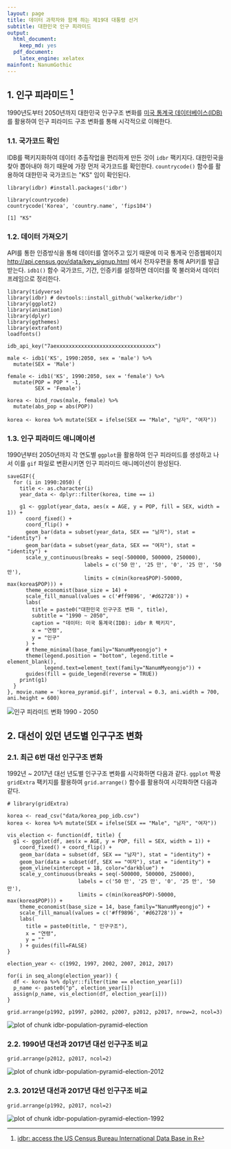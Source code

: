 ```yaml
---
layout: page
title: 데이터 과학자와 함께 하는 제19대 대통령 선거
subtitle: 대한민국 인구 피라미드
output:
  html_document: 
    keep_md: yes
  pdf_document:
    latex_engine: xelatex
mainfont: NanumGothic
---
```




## 1. 인구 피라미드 [^idbr]

[^idbr]: [idbr: access the US Census Bureau International Data Base in R](http://www.arilamstein.com/blog/2016/06/06/idbr-access-us-census-bureau-international-data-base-r/)

1990년도부터 2050년까지 대한민국 인구구조 변화를 [미국 통계국 데이터베이스(IDB)](http://www.census.gov/population/international/data/idb/informationGateway.php)를 
활용하여 인구 피라미드 구조 변화를 통해 시각적으로 이해한다.

### 1.1. 국가코드 확인

IDB를 팩키지화하여 데이터 추출작업을 편리하게 만든 것이 `idbr` 팩키지다. 
대한민국을 찾아 뽑아내야 하기 때문에 가장 먼저 국가코드를 확인한다.
`countrycode()` 함수를 활용하여 대한민국 국가코드는 "KS" 임이 확인된다.


~~~{.r}
library(idbr) #install.packages('idbr')

library(countrycode)
countrycode('Korea', 'country.name', 'fips104')
~~~



~~~{.output}
[1] "KS"

~~~

### 1.2. 데이터 가져오기

API를 통한 인증방식을 통해 데이터를 열어주고 있기 때문에 
미국 통계국 인증웹페이지 <http://api.census.gov/data/key_signup.html> 에서 전자우편을 통해 API키를 발급받는다.
`idb1()` 함수 국가코드, 기간, 인증키를 설정하면 데이터를 쭉 불러와서 데이터프레임으로 정리한다.


~~~{.r}
library(tidyverse)
library(idbr) # devtools::install_github('walkerke/idbr')
library(ggplot2)
library(animation)
library(dplyr)
library(ggthemes)
library(extrafont)
loadfonts()

idb_api_key("7aexxxxxxxxxxxxxxxxxxxxxxxxxxxxxxxx")

male <- idb1('KS', 1990:2050, sex = 'male') %>%
  mutate(SEX = 'Male')

female <- idb1('KS', 1990:2050, sex = 'female') %>%
  mutate(POP = POP * -1,
         SEX = 'Female')

korea <- bind_rows(male, female) %>%
  mutate(abs_pop = abs(POP))

korea <- korea %>% mutate(SEX = ifelse(SEX == "Male", "남자", "여자"))
~~~

### 1.3. 인구 피라미드 애니메이션

1990년부터 2050년까지 각 연도별 `ggplot`을 활용하여 인구 피라미드를 생성하고 나서 이를 `gif` 파일로 변환시키면 
인구 피라미드 애니메이션이 완성된다.


~~~{.r}
saveGIF({  
  for (i in 1990:2050) {    
    title <- as.character(i)    
    year_data <- dplyr::filter(korea, time == i)
    
    g1 <- ggplot(year_data, aes(x = AGE, y = POP, fill = SEX, width = 1)) +
      coord_fixed() + 
      coord_flip() +
      geom_bar(data = subset(year_data, SEX == "남자"), stat = "identity") +
      geom_bar(data = subset(year_data, SEX == "여자"), stat = "identity") +
      scale_y_continuous(breaks = seq(-500000, 500000, 250000),
                         labels = c('50 만', '25 만', '0', '25 만', '50 만'), 
                         limits = c(min(korea$POP)-50000, max(korea$POP))) +
      theme_economist(base_size = 14) + 
      scale_fill_manual(values = c('#ff9896', '#d62728')) + 
      labs(
        title = paste0("대한민국 인구구조 변화 ", title),
        subtitle = "1990 ~ 2050",
        caption = "데이터: 미국 통계국(IDB): idbr R 팩키지",
        x = "연령",
        y = "인구"
      ) +
      # theme_minimal(base_family="NanumMyeongjo") +
      theme(legend.position = "bottom", legend.title = element_blank(), 
            legend.text=element_text(family="NanumMyeongjo")) + 
      guides(fill = guide_legend(reverse = TRUE))
    print(g1)
  }
}, movie.name = 'korea_pyramid.gif', interval = 0.3, ani.width = 700, ani.height = 600)
~~~
<img src="fig/korea_pyramid.gif" alt="인구 피라미드 변화 1990 - 2050" />

## 2. 대선이 있던 년도별 인구구조 변화

### 2.1. 최근 6번 대선 인구구조 변화

1992년 ~ 2017년 대선 년도별 인구구조 변화를 시각화하면 다음과 같다.
`ggplot` 짝꿍 `gridExtra` 팩키지를 활용하여 `grid.arrange()` 함수를 활용하여 시각화하면 다음과 같다.


~~~{.r}
# library(gridExtra)

korea <- read_csv("data/korea_pop_idb.csv")
korea <- korea %>% mutate(SEX = ifelse(SEX == "Male", "남자", "여자"))

vis_election <- function(df, title) { 
  g1 <- ggplot(df, aes(x = AGE, y = POP, fill = SEX, width = 1)) +
    coord_fixed() + coord_flip() +
    geom_bar(data = subset(df, SEX == "남자"), stat = "identity") +
    geom_bar(data = subset(df, SEX == "여자"), stat = "identity") +
    geom_vline(xintercept = 18, color="darkblue") +
    scale_y_continuous(breaks = seq(-500000, 500000, 250000),
                       labels = c('50 만', '25 만', '0', '25 만', '50 만'), 
                       limits = c(min(korea$POP)-50000, max(korea$POP))) +
    theme_economist(base_size = 14, base_family="NanumMyeongjo") + 
    scale_fill_manual(values = c('#ff9896', '#d62728')) + 
    labs(
      title = paste0(title, " 인구구조"),
      x = "연령",
      y = ""
    ) + guides(fill=FALSE)
}

election_year <- c(1992, 1997, 2002, 2007, 2012, 2017)

for(i in seq_along(election_year)) {
  df <- korea %>% dplyr::filter(time == election_year[i])
  p_name <- paste0("p", election_year[i])
  assign(p_name, vis_election(df, election_year[i]))
}

grid.arrange(p1992, p1997, p2002, p2007, p2012, p2017, nrow=2, ncol=3)
~~~

<img src="fig/idbr-population-pyramid-election-1.png" title="plot of chunk idbr-population-pyramid-election" alt="plot of chunk idbr-population-pyramid-election" style="display: block; margin: auto;" />

### 2.2. 1990년 대선과 2017년 대선 인구구조 비교


~~~{.r}
grid.arrange(p2012, p2017, ncol=2)
~~~

<img src="fig/idbr-population-pyramid-election-2012-1.png" title="plot of chunk idbr-population-pyramid-election-2012" alt="plot of chunk idbr-population-pyramid-election-2012" style="display: block; margin: auto;" />

### 2.3. 2012년 대선과 2017년 대선 인구구조 비교


~~~{.r}
grid.arrange(p1992, p2017, ncol=2)
~~~

<img src="fig/idbr-population-pyramid-election-1992-1.png" title="plot of chunk idbr-population-pyramid-election-1992" alt="plot of chunk idbr-population-pyramid-election-1992" style="display: block; margin: auto;" />




